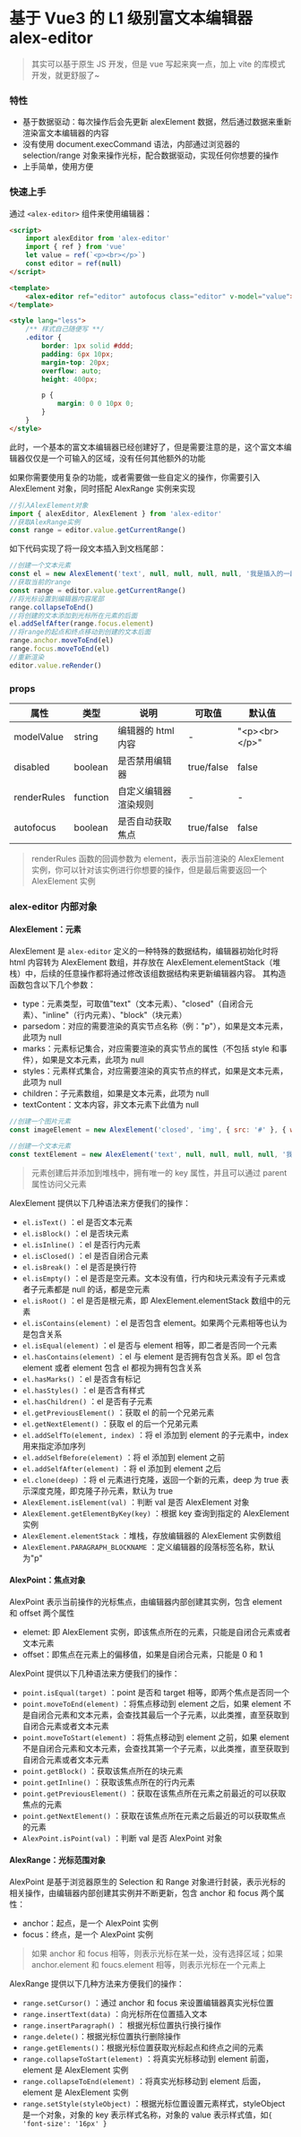 # 基于 Vue3 的 L1 级别富文本编辑器 alex-editor

> 其实可以基于原生 JS 开发，但是 vue 写起来爽一点，加上 vite 的库模式开发，就更舒服了\~

### 特性

-   基于数据驱动：每次操作后会先更新 alexElement 数据，然后通过数据来重新渲染富文本编辑器的内容
-   没有使用 document.execCommand 语法，内部通过浏览器的 selection/range 对象来操作光标，配合数据驱动，实现任何你想要的操作
-   上手简单，使用方便

### 快速上手

通过 `<alex-editor>` 组件来使用编辑器：

```html
<script>
	import alexEditor from 'alex-editor'
	import { ref } from 'vue'
	let value = ref(`<p><br></p>`)
	const editor = ref(null)
</script>

<template>
	<alex-editor ref="editor" autofocus class="editor" v-model="value"></alex-editor>
</template>

<style lang="less">
	/** 样式自己随便写 **/
	.editor {
		border: 1px solid #ddd;
		padding: 6px 10px;
		margin-top: 20px;
		overflow: auto;
		height: 400px;

		p {
			margin: 0 0 10px 0;
		}
	}
</style>
```

此时，一个基本的富文本编辑器已经创建好了，但是需要注意的是，这个富文本编辑器仅仅是一个可输入的区域，没有任何其他额外的功能

如果你需要使用复杂的功能，或者需要做一些自定义的操作，你需要引入 AlexElement 对象，同时搭配 AlexRange 实例来实现

```javascript
//引入AlexElement对象
import { alexEditor, AlexElement } from 'alex-editor'
//获取AlexRange实例
const range = editor.value.getCurrentRange()
```

如下代码实现了将一段文本插入到文档尾部：

```javascript
//创建一个文本元素
const el = new AlexElement('text', null, null, null, null, '我是插入的一段文本')
//获取当前的range
const range = editor.value.getCurrentRange()
//将光标设置到编辑器内容尾部
range.collapseToEnd()
//将创建的文本添加到光标所在元素的后面
el.addSelfAfter(range.focus.element)
//将range的起点和终点移动到创建的文本后面
range.anchor.moveToEnd(el)
range.focus.moveToEnd(el)
//重新渲染
editor.value.reRender()
```

### props

| 属性        | 类型     | 说明                 | 可取值     | 默认值           |
| ----------- | -------- | -------------------- | ---------- | ---------------- |
| modelValue  | string   | 编辑器的 html 内容   | -          | "\<p>\<br>\</p>" |
| disabled    | boolean  | 是否禁用编辑器       | true/false | false            |
| renderRules | function | 自定义编辑器渲染规则 | -          | -                |
| autofocus   | boolean  | 是否自动获取焦点     | true/false | false            |

> renderRules 函数的回调参数为 element，表示当前渲染的 AlexElement 实例，你可以针对该实例进行你想要的操作，但是最后需要返回一个 AlexElement 实例

### alex-editor 内部对象

#### AlexElement：元素

AlexElement 是 `alex-editor` 定义的一种特殊的数据结构，编辑器初始化时将 html 内容转为 AlexElement 数组，并存放在 AlexElement.elementStack（堆栈）中，后续的任意操作都将通过修改该组数据结构来更新编辑器内容。
其构造函数包含以下几个参数：

-   type：元素类型，可取值"text"（文本元素）、"closed"（自闭合元素）、"inline"（行内元素）、"block"（块元素）
-   parsedom：对应的需要渲染的真实节点名称（例："p"），如果是文本元素，此项为 null
-   marks：元素标记集合，对应需要渲染的真实节点的属性（不包括 style 和事件），如果是文本元素，此项为 null
-   styles：元素样式集合，对应需要渲染的真实节点的样式，如果是文本元素，此项为 null
-   children：子元素数组，如果是文本元素，此项为 null
-   textContent：文本内容，非文本元素下此值为 null

```javascript
//创建一个图片元素
const imageElement = new AlexElement('closed', 'img', { src: '#' }, { width: '300px' }, null, null)

//创建一个文本元素
const textElement = new AlexElement('text', null, null, null, null, '我是一个文本')
```

> 元素创建后并添加到堆栈中，拥有唯一的 key 属性，并且可以通过 parent 属性访问父元素

AlexElement 提供以下几种语法来方便我们的操作：

-   `el.isText()` ：el 是否文本元素
-   `el.isBlock()` ：el 是否块元素
-   `el.isInline()` ：el 是否行内元素
-   `el.isClosed()` ：el 是否自闭合元素
-   `el.isBreak()` ：el 是否是换行符
-   `el.isEmpty()` ：el 是否是空元素。文本没有值，行内和块元素没有子元素或者子元素都是 null 的话，都是空元素
-   `el.isRoot()` ：el 是否是根元素，即 AlexElement.elementStack 数组中的元素
-   `el.isContains(element)` ：el 是否包含 element。如果两个元素相等也认为是包含关系
-   `el.isEqual(element)` ：el 是否与 element 相等，即二者是否同一个元素
-   `el.hasContains(element)` ：el 与 element 是否拥有包含关系。即 el 包含 element 或者 element 包含 el 都视为拥有包含关系
-   `el.hasMarks()` ：el 是否含有标记
-   `el.hasStyles()` ：el 是否含有样式
-   `el.hasChildren()` ：el 是否有子元素
-   `el.getPreviousElement()` ：获取 el 的前一个兄弟元素
-   `el.getNextElement()` ：获取 el 的后一个兄弟元素
-   `el.addSelfTo(element, index)` ：将 el 添加到 element 的子元素中，index 用来指定添加序列
-   `el.addSelfBefore(element)` ：将 el 添加到 element 之前
-   `el.addSelfAfter(element)` ：将 el 添加到 element 之后
-   `el.clone(deep)` ：将 el 元素进行克隆，返回一个新的元素，deep 为 true 表示深度克隆，即克隆子孙元素，默认为 true
-   `AlexElement.isElement(val)` ：判断 val 是否 AlexElement 对象
-   `AlexElement.getElementByKey(key)` ：根据 key 查询到指定的 AlexElement 实例
-   `AlexElement.elementStack` ：堆栈，存放编辑器的 AlexElement 实例数组
-   `AlexElement.PARAGRAPH_BLOCKNAME` ：定义编辑器的段落标签名称，默认为"p"

#### AlexPoint：焦点对象

AlexPoint 表示当前操作的光标焦点，由编辑器内部创建其实例，包含 element 和 offset 两个属性

-   elemet: 即 AlexElement 实例，即该焦点所在的元素，只能是自闭合元素或者文本元素
-   offset：即焦点在元素上的偏移值，如果是自闭合元素，只能是 0 和 1

AlexPoint 提供以下几种语法来方便我们的操作：

-   `point.isEqual(target)` ：point 是否和 target 相等，即两个焦点是否同一个
-   `point.moveToEnd(element)` ：将焦点移动到 element 之后，如果 element 不是自闭合元素和文本元素，会查找其最后一个子元素，以此类推，直至获取到自闭合元素或者文本元素
-   `point.moveToStart(element)` ：将焦点移动到 element 之前，如果 element 不是自闭合元素和文本元素，会查找其第一个子元素，以此类推，直至获取到自闭合元素或者文本元素
-   `point.getBlock()` ：获取该焦点所在的块元素
-   `point.getInline()` ：获取该焦点所在的行内元素
-   `point.getPreviousElement()` ：获取在该焦点所在元素之前最近的可以获取焦点的元素
-   `point.getNextElement()` ：获取在该焦点所在元素之后最近的可以获取焦点的元素
-   `AlexPoint.isPoint(val)` ：判断 val 是否 AlexPoint 对象

#### AlexRange：光标范围对象

AlexPoint 是基于浏览器原生的 Selection 和 Range 对象进行封装，表示光标的相关操作，由编辑器内部创建其实例并不断更新，包含 anchor 和 focus 两个属性：

-   anchor：起点，是一个 AlexPoint 实例
-   focus：终点，是一个 AlexPoint 实例

> 如果 anchor 和 focus 相等，则表示光标在某一处，没有选择区域；如果 anchor.element 和 foucs.element 相等，则表示光标在一个元素上

AlexRange 提供以下几种方法来方便我们的操作：

-   `range.setCursor()` ：通过 anchor 和 focus 来设置编辑器真实光标位置
-   `range.insertText(data)` ：向光标所在位置插入文本
-   `range.insertParagraph()` ： 根据光标位置执行换行操作
-   `range.delete()`：根据光标位置执行删除操作
-   `range.getElements()`：根据光标位置获取光标起点和终点之间的元素
-   `range.collapseToStart(element)` ：将真实光标移动到 element 前面，element 是 AlexElement 实例
-   `range.collapseToEnd(element)` ：将真实光标移动到 element 后面，element 是 AlexElement 实例
-   `range.setStyle(styleObject)` ：根据光标位置设置元素样式，styleObject 是一个对象，对象的 key 表示样式名称，对象的 value 表示样式值，如`{ 'font-size': '16px' }`
